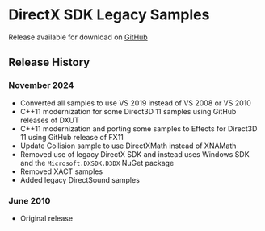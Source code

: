 # DirectX SDK Legacy Samples

Release available for download on [GitHub](https://github.com/microsoft/DirectX-SDK-Samples/releases)

## Release History

### November 2024
* Converted all samples to use VS 2019 instead of VS 2008 or VS 2010
* C++11 modernization for some Direct3D 11 samples using GitHub releases of DXUT
* C++11 modernization and porting some samples to Effects for Direct3D 11 using GitHub release of FX11
* Update Collision sample to use DirectXMath instead of XNAMath
* Removed use of legacy DirectX SDK and instead uses Windows SDK and the `Microsoft.DXSDK.D3DX` NuGet package
* Removed XACT samples
* Added legacy DirectSound samples

### June 2010
* Original release
